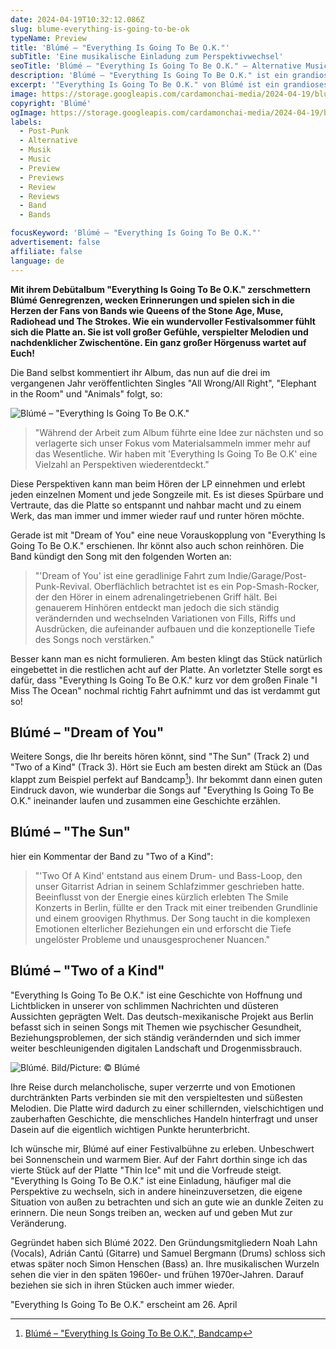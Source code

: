 ```yaml
---
date: 2024-04-19T10:32:12.086Z
slug: blume-everything-is-going-to-be-ok
typeName: Preview
title: 'Blúmé – "Everything Is Going To Be O.K."'
subTitle: 'Eine musikalische Einladung zum Perspektivwechsel'
seoTitle: 'Blúmé – "Everything Is Going To Be O.K." – Alternative Music Preview'
description: 'Blúmé – "Everything Is Going To Be O.K." ist ein grandioses Debütalbum einer deutsch-mexikanischen Alternative-/Post-Punk-Band aus Berlin. Ihr solltet hier auf jeden Fall reinhören!'
excerpt: '"Everything Is Going To Be O.K." von Blúmé ist ein grandioses Post-Punk-/Alternative-Album, das uns in unserer von schlimmen Nachrichten und düsteren Aussichten geprägten Zeit dazu einlädt, häufiger die Perspektive zu wechseln, uns in andere hineinzuversetzen und unsere Situation auch mal von außen zu betrachten.'
image: https://storage.googleapis.com/cardamonchai-media/2024-04-19/blume-everything-is-going-to-be-ok-soundsvegan-com-4-jpg-imagine-e8e8e8_7d7d7d_1024_768/640.webp
copyright: 'Blúmé'
ogImage: https://storage.googleapis.com/cardamonchai-media/2024-04-19/blume-everything-is-going-to-be-ok-soundsvegan-com-og-1-jpg-imagine-f8f8f8_abacaa_1200_628/640.webp
labels:
  - Post-Punk
  - Alternative
  - Musik
  - Music
  - Preview
  - Previews
  - Review
  - Reviews
  - Band
  - Bands

focusKeyword: 'Blúmé – "Everything Is Going To Be O.K."'
advertisement: false
affiliate: false
language: de
---
```


**Mit ihrem Debütalbum "Everything Is Going To Be O.K." zerschmettern Blúmé Genregrenzen, wecken Erinnerungen und spielen sich in die Herzen der Fans von Bands wie Queens of the Stone Age, Muse, Radiohead und The Strokes. Wie ein wundervoller Festivalsommer fühlt sich die Platte an. Sie ist voll großer Gefühle, verspielter Melodien und nachdenklicher Zwischentöne. Ein ganz großer Hörgenuss wartet auf Euch!**

Die Band selbst kommentiert ihr Album, das nun auf die drei im vergangenen Jahr veröffentlichten Singles "All Wrong/All Right", "Elephant in the Room" und "Animals" folgt, so:

![Blúmé – "Everything Is Going To Be O.K."](https://storage.googleapis.com/cardamonchai-media/2024-04-19/blume-everything-is-going-to-be-ok-cover-soundsvegan-com-jpg-imagine-f8f8f8_d5d6d4_440_440/640.webp 'Blúmé – "Everything Is Going To Be O.K."')

> "Während der Arbeit zum Album führte eine Idee zur nächsten und so verlagerte sich unser Fokus vom Materialsammeln immer mehr auf das Wesentliche. Wir haben mit 'Everything Is Going To Be O.K' eine Vielzahl an Perspektiven wiederentdeckt."

Diese Perspektiven kann man beim Hören der LP einnehmen und erlebt jeden einzelnen Moment und jede Songzeile mit. Es ist dieses Spürbare und Vertraute, das die Platte so entspannt und nahbar macht und zu einem Werk, das man immer und immer wieder rauf und runter hören möchte.

Gerade ist mit "Dream of You" eine neue Vorauskopplung von "Everything Is Going To Be O.K." erschienen. Ihr könnt also auch schon reinhören. Die Band kündigt den Song mit den folgenden Worten an:

> "'Dream of You' ist eine geradlinige Fahrt zum Indie/Garage/Post-Punk-Revival. Oberflächlich betrachtet ist es ein Pop-Smash-Rocker, der den Hörer in einem adrenalingetriebenen Griff hält. Bei genauerem Hinhören entdeckt man jedoch die sich ständig verändernden und wechselnden Variationen von Fills, Riffs und Ausdrücken, die aufeinander aufbauen und die konzeptionelle Tiefe des Songs noch verstärken."

Besser kann man es nicht formulieren. Am besten klingt das Stück natürlich eingebettet in die restlichen acht auf der Platte. An vorletzter Stelle sorgt es dafür, dass "Everything Is Going To Be O.K." kurz vor dem großen Finale "I Miss The Ocean" nochmal richtig Fahrt aufnimmt und das ist verdammt gut so!

## Blúmé – "Dream of You"

<YouTube id="qdMQko6XL7M" />

Weitere Songs, die Ihr bereits hören könnt, sind "The Sun" (Track 2) und "Two of a Kind" (Track 3). Hört sie Euch am besten direkt am Stück an (Das klappt zum Beispiel perfekt auf Bandcamp[^1]). Ihr bekommt dann einen guten Eindruck davon, wie wunderbar die Songs auf "Everything Is Going To Be O.K." ineinander laufen und zusammen eine Geschichte erzählen.

## Blúmé – "The Sun"

<YouTube id="lpJs-Exk5FU" />

hier ein Kommentar der Band zu "Two of a Kind":

> "'Two Of A Kind' entstand aus einem Drum- und Bass-Loop, den unser Gitarrist Adrian in seinem Schlafzimmer geschrieben hatte. Beeinflusst von der Energie eines kürzlich erlebten The Smile Konzerts in Berlin, füllte er den Track mit einer treibenden Grundlinie und einem groovigen Rhythmus. Der Song taucht in die komplexen Emotionen elterlicher Beziehungen ein und erforscht die Tiefe ungelöster Probleme und unausgesprochener Nuancen."

## Blúmé – "Two of a Kind"

<YouTube id="L_cRpbNR-LE" />

"Everything Is Going To Be O.K." ist eine Geschichte von Hoffnung und Lichtblicken in unserer von schlimmen Nachrichten und düsteren Aussichten geprägten Welt. Das deutsch-mexikanische Projekt aus Berlin befasst sich in seinen Songs mit Themen wie psychischer Gesundheit, Beziehungsproblemen, der sich ständig verändernden und sich immer weiter beschleunigenden digitalen Landschaft und Drogenmissbrauch.

![Blúmé. Bild/Picture: © Blúmé](https://storage.googleapis.com/cardamonchai-media/2024-04-19/blume-everything-is-going-to-be-ok-soundsvegan-com-2-jpg-imagine-080808_47484b_1024_768/640.webp 'Blúmé. Bild/Picture: © Blúmé')

Ihre Reise durch melancholische, super verzerrte und von Emotionen durchtränkten Parts verbinden sie mit den verspieltesten und süßesten Melodien. Die Platte wird dadurch zu einer schillernden, vielschichtigen und zauberhaften Geschichte, die menschliches Handeln hinterfragt und unser Dasein auf die eigentlich wichtigen Punkte herunterbricht.

Ich wünsche mir, Blúmé auf einer Festivalbühne zu erleben. Unbeschwert bei Sonnenschein und warmem Bier. Auf der Fahrt dorthin singe ich das vierte Stück auf der Platte "Thin Ice" mit und die Vorfreude steigt. "Everything Is Going To Be O.K." ist eine Einladung, häufiger mal die Perspektive zu wechseln, sich in andere hineinzuversetzen, die eigene Situation von außen zu betrachten und sich an gute wie an dunkle Zeiten zu erinnern. Die neun Songs treiben an, wecken auf und geben Mut zur Veränderung.

Gegründet haben sich Blúmé 2022. Den Gründungsmitgliedern Noah Lahn (Vocals), Adrián Cantú (Gitarre) und Samuel Bergmann (Drums) schloss sich etwas später noch Simon Henschen (Bass) an. Ihre musikalischen Wurzeln sehen die vier in den späten 1960er- und frühen 1970er-Jahren. Darauf beziehen sie sich in ihren Stücken auch immer wieder.

"Everything Is Going To Be O.K." erscheint am 26. April

[^1]: [Blúmé – "Everything Is Going To Be O.K.", Bandcamp](https://bandblume.bandcamp.com/album/everything-is-going-to-be-o-k)

